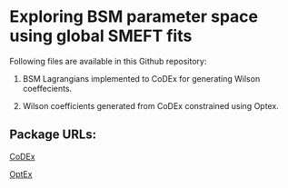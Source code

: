 # Exploring BSM parameter space using global SMEFT fits

Following files are available in this Github repository:

1. BSM Lagrangians implemented to CoDEx for generating Wilson coeffecients.

2. Wilson coefficients generated from CoDEx constrained using Optex.


## Package URLs:

[CoDEx](https://github.com/effExTeam/CoDEx-1.0.0)

[OptEx](https://github.com/FlavorIITG/OptexDocs)
